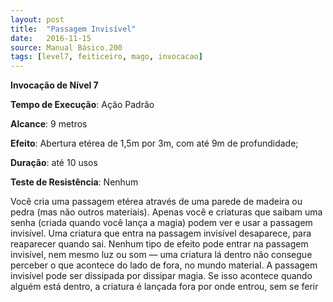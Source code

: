 ```yaml
---
layout: post
title:  "Passagem Invisível"
date:   2016-11-15
source: Manual Básico.200
tags: [level7, feiticeiro, mago, invocacao]
---
```


**Invocação de Nível 7**

**Tempo de Execução**: Ação Padrão

**Alcance**: 9 metros

**Efeito**: Abertura etérea de 1,5m por 3m, com até 9m de profundidade;

**Duração**: até 10 usos

**Teste de Resistência**: Nenhum

Você cria uma passagem etérea através de uma parede de madeira ou pedra (mas não outros materiais). 
Apenas você e criaturas que saibam uma senha (criada quando você lança a magia) podem ver e usar a passagem invisível. 
Uma criatura que entra na passagem invisível desaparece, para reaparecer quando sai.
Nenhum tipo de efeito pode entrar na passagem invisível, nem mesmo luz ou som — uma criatura lá dentro não consegue perceber o que acontece do lado de fora, no mundo material.
A passagem invisível pode ser dissipada por dissipar magia. Se isso acontece quando alguém está dentro, a criatura é lançada fora por onde entrou, sem se ferir